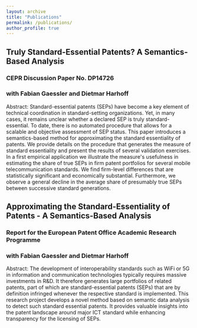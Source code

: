 ```yaml
---
layout: archive
title: "Publications"
permalink: /publications/
author_profile: true
---
```



## Truly Standard-Essential Patents? A Semantics-Based Analysis

### CEPR Discussion Paper No. DP14726

### with Fabian Gaessler and Dietmar Harhoff

Abstract: Standard-essential patents (SEPs) have become a key element of technical coordination in standard-setting organizations. Yet, in many cases, it remains unclear whether a declared SEP is truly standard-essential. To date, there is no automated procedure that allows for a scalable and objective assessment of SEP status. This paper introduces a semantics-based method for approximating the standard essentiality of patents. We provide details on the procedure that generates the measure of standard essentiality and present the results of several validation exercises. In a first empirical application we illustrate the measure's usefulness in estimating the share of true SEPs in firm patent portfolios for several mobile telecommunication standards. We find firm-level differences that are statistically significant and economically substantial. Furthermore, we observe a general decline in the average share of presumably true SEPs between successive standard generations.



## Approximating the Standard-Essentiality of Patents - A Semantics-Based Analysis

### Report for the European Patent Office Academic Research Programme

### with Fabian Gaessler and Dietmar Harhoff

Abstract: The development of interoperability standards such as WiFi or 5G in information and communication technologies typically requires massive investments in R&D. It therefore generates large portfolios of related patents, part of which are standard-essential patents (SEPs) that are by definition infringed whenever the respective standard is implemented. This research project develops a novel method based on semantic data analysis to detect such standard essential patents. It provides valuable insights into the patent landscape around major ICT standard while enhancing transparency for the licensing of SEPs.

